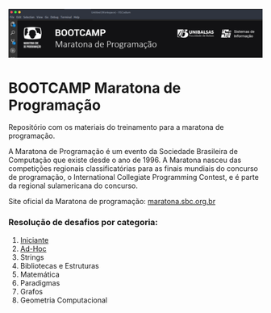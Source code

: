 ![Maratona de Programação](https://github.com/brunoalvesmo/bootcamp-maratona-de-programacao/blob/main/assets/images/banner_bootcamp.png)
# BOOTCAMP Maratona de Programação
Repositório com os materiais do treinamento para a maratona de programação.

A Maratona de Programação é um evento da Sociedade Brasileira de Computação que existe desde o ano de 1996. A Maratona nasceu das competições regionais classificatórias para as finais mundiais do concurso de programação, o International Collegiate Programming Contest, e é parte da regional sulamericana do concurso. 

Site oficial da Maratona  de programação: [maratona.sbc.org.br](Site%20oficial%20da%20Maratona%20%20de%20programa%C3%A7%C3%A3o:%20https://maratona.sbc.org.br/)


### Resolução de desafios por categoria: 

 1. [Iniciante](https://github.com/brunoalvesmo/bootcamp-maratona-de-programacao/tree/main/resolucoes/iniciante) 
 2. [Ad-Hoc](https://github.com/brunoalvesmo/bootcamp-maratona-de-programacao/tree/main/resolucoes/ad-hoc) 
 3. Strings 
 4. Bibliotecas e Estruturas 
 5. Matemática
 6. Paradigmas 
 7. Grafos 
 8. Geometria Computacional